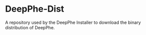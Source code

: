 # DeepPhe-Dist
A repository used by the DeepPhe Installer to download the binary distribution of DeepPhe.  
